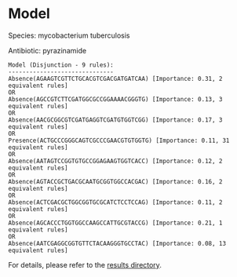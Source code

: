 
# Model

Species: mycobacterium tuberculosis

Antibiotic: pyrazinamide

```
Model (Disjunction - 9 rules):
------------------------------
Absence(AGAAGTCGTTCTGCACGTCGACGATGATCAA) [Importance: 0.31, 2 equivalent rules]
OR
Absence(AGCCGTCTTCGATGGCGCCGGAAAACGGGTG) [Importance: 0.13, 3 equivalent rules]
OR
Absence(AACGCGGCGTCGATGAGGTCGATGTGGTCGG) [Importance: 0.17, 3 equivalent rules]
OR
Presence(ACTGCCCGGGCAGTCGCCCGAACGTGTGGTG) [Importance: 0.11, 31 equivalent rules]
OR
Absence(AATAGTCCGGTGTGCCGGAGAAGTGGTCACC) [Importance: 0.12, 2 equivalent rules]
OR
Absence(AGTACCGCTGACGCAATGCGGTGGCCACGAC) [Importance: 0.16, 2 equivalent rules]
OR
Absence(ACTCGACGCTGGCGGTGCGCATCTCCTCCAG) [Importance: 0.11, 2 equivalent rules]
OR
Absence(AGCACCCTGGTGGCCAAGCCATTGCGTACCG) [Importance: 0.21, 1 equivalent rules]
OR
Absence(AATCGAGGCGGTGTTCTACAAGGGTGCCTAC) [Importance: 0.08, 13 equivalent rules]

```

For details, please refer to the [results directory](../../../../../results/scm_b/mycobacterium+tuberculosis/pyrazinamide/repeat_4/).

